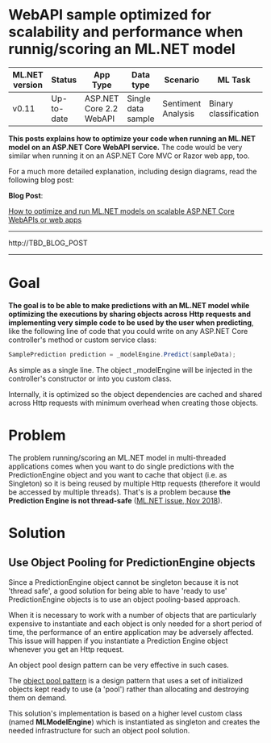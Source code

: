 

# WebAPI sample optimized for scalability and performance when runnig/scoring an ML.NET model


| ML.NET version | Status                        | App Type    | Data type | Scenario            | ML Task                   | Algorithms                  |
|----------------|-------------------------------|-------------|-----------|---------------------|---------------------------|-----------------------------|
| v0.11           | Up-to-date | ASP.NET Core 2.2 WebAPI | Single data sample | Sentiment Analysis | Binary   classification | Linear Classification |


**This posts explains how to optimize your code when running an ML.NET model on an ASP.NET Core WebAPI service.** The code would be very similar when running it on an ASP.NET Core MVC or Razor web app, too.

For a much more detailed explanation, including design diagrams, read the following blog post:

**Blog Post**:

[How to optimize and run ML.NET models on scalable ASP.NET Core WebAPIs or web apps](http://TBD_BLOG_POST)

****************
http://TBD_BLOG_POST
****************


# Goal

**The goal is to be able to make predictions with an ML.NET model while optimizing the executions by sharing objects across Http requests and implementing very simple code to be used by the user when predicting**, like the following line of code that you could write on any ASP.NET Core controller's method or custom service class:

```cs
SamplePrediction prediction = _modelEngine.Predict(sampleData);
```

As simple as a single line. The object _modelEngine will be injected in the controller's constructor or into you custom class. 

Internally, it is optimized so the object dependencies are cached and shared across Http requests with minimum overhead when creating those objects.

# Problem

The problem running/scoring an ML.NET model in multi-threaded applications comes when you want to do single predictions with the PredictionEngine object and you want to cache that object (i.e. as Singleton) so it is being reused by multiple Http requests (therefore it would be accessed by multiple threads). That's is a problem because **the Prediction Engine is not thread-safe** ([ML.NET issue, Nov 2018](https://github.com/dotnet/machinelearning/issues/1718)).

# Solution

## Use Object Pooling for PredictionEngine objects  

Since a PredictionEngine object cannot be singleton because it is not 'thread safe', a good solution for being able to have 'ready to use' PredictionEngine objects  is to use an object pooling-based approach.

When it is necessary to work with a number of objects that are particularly expensive to instantiate and each object is only needed for a short period of time, the performance of an entire application may be adversely affected. This issue will happen if you instantiate a Prediction Engine object whenever you get an Http request.

An object pool design pattern can be very effective in such cases.

The [object pool pattern](https://en.wikipedia.org/wiki/Object_pool_pattern) is a design pattern that uses a set of initialized objects kept ready to use (a 'pool') rather than allocating and destroying them on demand. 

This solution's implementation is based on a higher level custom class (named **MLModelEngine**) which is instantiated as singleton and creates the needed infrastructure for such an object pool solution.